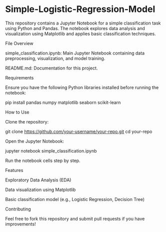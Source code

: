 # Simple-Logistic-Regression-Model
This repository contains a Jupyter Notebook for a simple classification task using Python and Pandas. The notebook explores data analysis and visualization using Matplotlib and applies basic classification techniques.

File Overview

simple_classification.ipynb: Main Jupyter Notebook containing data preprocessing, visualization, and model training.

README.md: Documentation for this project.

Requirements

Ensure you have the following Python libraries installed before running the notebook:

pip install pandas numpy matplotlib seaborn scikit-learn

How to Use

Clone the repository:

git clone https://github.com/your-username/your-repo.git
cd your-repo

Open the Jupyter Notebook:

jupyter notebook simple_classification.ipynb

Run the notebook cells step by step.

Features

Exploratory Data Analysis (EDA)

Data visualization using Matplotlib

Basic classification model (e.g., Logistic Regression, Decision Tree)

Contributing

Feel free to fork this repository and submit pull requests if you have improvements!

